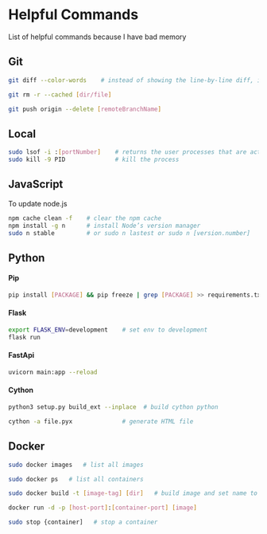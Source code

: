 # Helpful Commands
List of helpful commands because I have bad memory

## Git
```bash
git diff --color-words    # instead of showing the line-by-line diff, it shows only the words that changed
```
```bash
git rm -r --cached [dir/file]
```
```bash
git push origin --delete [remoteBranchName]
```


## Local
```bash
sudo lsof -i :[portNumber]    # returns the user processes that are active on a port
sudo kill -9 PID              # kill the process
```

## JavaScript  
To update node.js
```bash
npm cache clean -f    # clear the npm cache
npm install -g n      # install Node’s version manager
sudo n stable         # or sudo n lastest or sudo n [version.number]
```


## Python

#### Pip
```bash
pip install [PACKAGE] && pip freeze | grep [PACKAGE] >> requirements.txt    # install and add specific package to requirement.txt
```

#### Flask
```bash
export FLASK_ENV=development    # set env to development
flask run
```

#### FastApi
```bash
uvicorn main:app --reload     
```

#### Cython
```bash
python3 setup.py build_ext --inplace  # build cython python
```
```bash
cython -a file.pyx              # generate HTML file
```



## Docker
```bash
sudo docker images   # list all images
```
```bash
sudo docker ps   # list all containers
```
```bash
sudo docker build -t [image-tag] [dir]   # build image and set name to image-tag
```
```bash
docker run -d -p [host-port]:[container-port] [image]
```
```bash
sudo stop {container]   # stop a container
```
